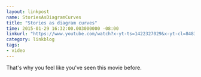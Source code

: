```yaml
---
layout: linkpost
name: StoriesAsDiagramCurves
title: "Stories as diagram curves"
time: 2015-01-29 16:32:00.003000000 -08:00
linkurl: "https://www.youtube.com/watch?x-yt-ts=1422327029&x-yt-cl=84838260&feature=player_detailpage&v=oP3c1h8v2ZQ#t=20"
category: linkblog
tags:
- video
---
```


<p>That's why you feel like you've seen this movie before.</p>
